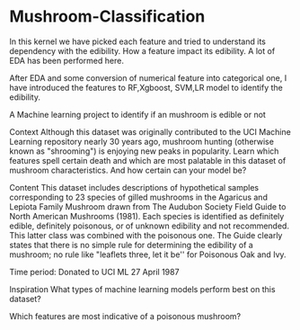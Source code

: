 # Mushroom-Classification

In this kernel we have picked each feature and tried to understand its dependency with the edibility. How a feature impact its edibility. A lot of EDA has been performed here.

After EDA and some conversion of numerical feature into categorical one, I have introduced the features to RF,Xgboost, SVM,LR model to identify the edibility.

A Machine learning project to identify if an mushroom is edible or not

Context
Although this dataset was originally contributed to the UCI Machine Learning repository nearly 30 years ago, mushroom hunting (otherwise known as "shrooming") is enjoying new peaks in popularity. Learn which features spell certain death and which are most palatable in this dataset of mushroom characteristics. And how certain can your model be?

Content
This dataset includes descriptions of hypothetical samples corresponding to 23 species of gilled mushrooms in the Agaricus and Lepiota Family Mushroom drawn from The Audubon Society Field Guide to North American Mushrooms (1981). Each species is identified as definitely edible, definitely poisonous, or of unknown edibility and not recommended. This latter class was combined with the poisonous one. The Guide clearly states that there is no simple rule for determining the edibility of a mushroom; no rule like "leaflets three, let it be'' for Poisonous Oak and Ivy.

Time period: Donated to UCI ML 27 April 1987

Inspiration
What types of machine learning models perform best on this dataset?

Which features are most indicative of a poisonous mushroom?




